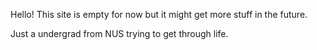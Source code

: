 
Hello! This site is empty for now but it might get more stuff in the future.

Just a undergrad from NUS trying to get through life.
